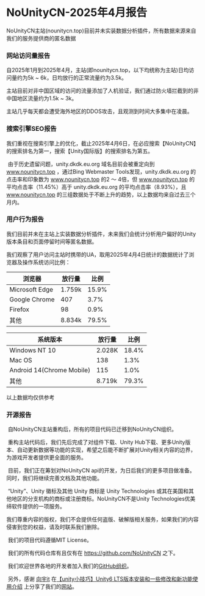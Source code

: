 # NoUnityCN-2025年4月报告

NoUnityCN主站(nounitycn.top)目前并未实装数据分析插件，所有数据来源来自我们的服务提供商的匿名数据

### 网站访问量报告

​	自2025年1月到2025年4月，主站(即nounitycn.top，以下均统称为主站)日均访问量约为5k ~ 6k，日均放行的正常流量约为3.5k。

​	主站目前对非中国区域的访问的流量添加了人机验证，我们通过防火墙拦截到的非中国地区流量约为1.5k ~ 3k。

​	主站几乎每天都会遭受海外地区的DDOS攻击，且观测到时间大多集中在凌晨。

### 搜索引擎SEO报告

​	我们重视在搜索引擎上的优化，截止2025年4月6日，在必应搜索【NoUnityCN】的搜索排名为第一，搜索【Unity国际版】的搜索排名为第五。

​	由于历史遗留问题，unity.dkdk.eu.org 域名目前会被重定向到 www.nounitycn.top ，通过Bing Webmaster Tools发现，unity.dkdk.eu.org 的点击率和印象数为 www.nounitycn.top 的2 ～ 4倍，但 www.nounitycn.top 的平均点击率（11.45%）高于 unity.dkdk.eu.org 的平均点击率（8.93%），且 www.nounitycn.top 的三组数据处于不断上升的趋势，以上数据均来自过去三个月内。

### 用户行为报告

​	我们目前并未在主站上实装数据分析插件，未来我们会统计分析用户偏好的Unity版本条目和页面停留时间等匿名数据。

​	我们观察了用户访问主站时携带的UA，取用2025年4月4日统计的数据统计了浏览器及操作系统访问比例：

| 浏览器         | 放行量 | 比例  |
| -------------- | ------ | ----- |
| Microsoft Edge | 1.759k | 15.9% |
| Google Chrome  | 407    | 3.7%  |
| Firefox        | 98     | 0.9%  |
| 其他           | 8.834k | 79.5% |

| 系统版本                  | 放行量 | 比例  |
| ------------------------- | ------ | ----- |
| Windows NT 10             | 2.028K | 18.4% |
| Mac OS                    | 138    | 1.3%  |
| Android 14(Chrome Mobile) | 115    | 1.0%  |
| 其他                      | 8.719k | 79.3% |

以上数据均仅供参考

### 开源报告

​	自NoUnityCN主站重构后，所有的项目代码已迁移到NoUnityCN组织。

​	重构主站代码后，我们先后完成了对组件下载、Unity Hub下载、更多Unity版本、自动更新数据等功能的实现，希望之后能不断扩展对Unity相关内容的边界，为游戏开发者提供更全面的服务。

​	目前，我们正在筹划对NoUnityCN api的开发，为日后我们的更多项目做准备。同时，我们将继续完善文档及其他功能。

​	“Unity”、Unity 徽标及其他 Unity 商标是 Unity Technologies 或其在美国和其他地区的分支机构的商标或注册商标。NoUnityCN不是Unity Technologies优美缔软件提供的一项服务。

​	我们尊重内容的版权，我们不会提供任何盗版、破解版相关服务，如果我们的内容侵害到您的权益，请及时联系我们删除。

​	我们的项目代码遵循MIT License。

​	我们的所有代码仓库有且仅有在 https://github.com/NoUnityCN 之下。

​	我们欢迎世界各地的开发者加入我们的[GitHub组织](https://github.com/NoUnityCN )。

​	另外，感谢 [向宇it](https://xiangyu.blog.csdn.net/) 在[【unity小技巧】Unity6 LTS版本安装和一些修改和新功能使用介绍](https://blog.csdn.net/qq_36303853/article/details/143036345) 上分享了我们的[网站](https://www.nounitycn.top)。

